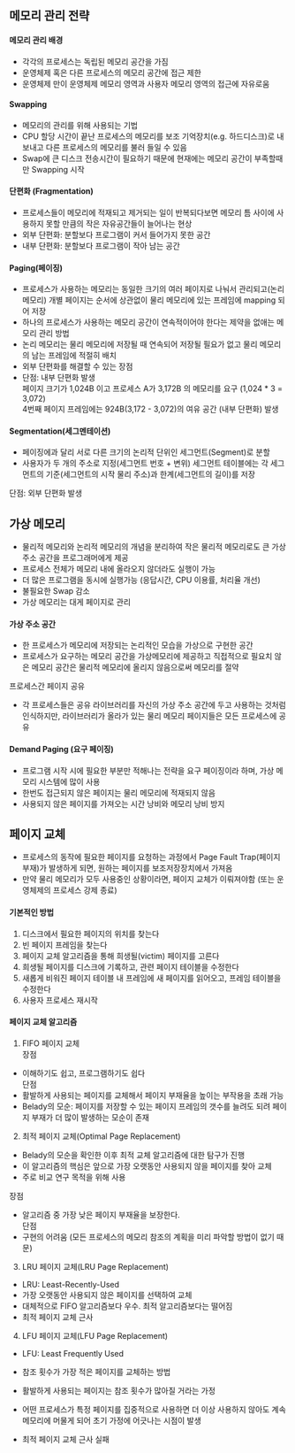 ## 메모리 관리 전략
#### 메모리 관리 배경
- 각각의 프로세스는 독립된 메모리 공간을 가짐  
- 운영체제 혹은 다른 프로세스의 메모리 공간에 접근 제한  
- 운영체제 만이 운영체제 메모리 영역과 사용자 메모리 영역의 접근에 자유로움  

#### Swapping
- 메모리의 관리를 위해 사용되는 기법  
- CPU 할당 시간이 끝난 프로세스의 메모리를 보조 기억장치(e.g. 하드디스크)로 내보내고 다른 프로세스의 메모리를 불러 들일 수 있음  
- Swap에 큰 디스크 전송시간이 필요하기 때문에 현재에는 메모리 공간이 부족할때만 Swapping 시작  

#### 단편화 (Fragmentation)
- 프로세스들이 메모리에 적재되고 제거되는 일이 반복되다보면 메모리 틈 사이에 사용하지 못할 만큼의 작은 자유공간들이 늘어나는 현상  
- 외부 단편화: 분할보다 프로그램이 커서 들어가지 못한 공간  
- 내부 단편화: 분할보다 프로그램이 작아 남는 공간  

#### Paging(페이징)
- 프로세스가 사용하는 메모리는 동일한 크기의 여러 페이지로 나눠서 관리되고(논리 메모리) 개별 페이지는 순서에 상관없이 물리 메모리에 있는 프레임에 mapping 되어 저장  
- 하나의 프로세스가 사용하는 메모리 공간이 연속적이어야 한다는 제약을 없애는 메모리 관리 방법  
- 논리 메모리는 물리 메모리에 저장될 때 연속되어 저장될 필요가 없고 물리 메모리의 남는 프레임에 적절히 배치   
- 외부 단편화를 해결할 수 있는 장점  
- 단점: 내부 단편화 발생  
페이지 크기가 1,024B 이고 프로세스 A가 3,172B 의 메모리를 요구 (1,024 * 3 = 3,072)    
4번째 페이지 프레임에는 924B(3,172 - 3,072)의 여유 공간 (내부 단편화) 발생  

#### Segmentation(세그멘테이션)
- 페이징에과 달리 서로 다른 크기의 논리적 단위인 세그먼트(Segment)로 분할  
- 사용자가 두 개의 주소로 지정(세그먼트 번호 + 변위) 세그먼트 테이블에는 각 세그먼트의 기준(세그먼트의 시작 물리 주소)과 한계(세그먼트의 길이)를 저장  

단점: 외부 단편화 발생  


## 가상 메모리
- 물리적 메모리와 논리적 메모리의 개념을 분리하여 작은 물리적 메모리로도 큰 가상 주소 공간을 프로그래머에게 제공  
- 프로세스 전체가 메모리 내에 올라오지 않더라도 실행이 가능  
- 더 많은 프로그램을 동시에 실행가능 (응답시간, CPU 이용률, 처리율 개선)  
- 불필요한 Swap 감소  
- 가상 메모리는 대게 페이지로 관리  

#### 가상 주소 공간  
- 한 프로세스가 메모리에 저장되는 논리적인 모습을 가상으로 구현한 공간  
- 프로세스가 요구하는 메모리 공간을 가상메모리에 제공하고 직접적으로 필요치 않은 메모리 공간은 물리적 메모리에 올리지 않음으로써 메모리를 절약

프로세스간 페이지 공유  
- 각 프로세스들은 공유 라이브러리를 자신의 가상 주소 공간에 두고 사용하는 것처럼 인식하지만, 라이브러리가 올라가 있는 물리 메모리 페이지들은 모든 프로세스에 공유  

#### Demand Paging (요구 페이징)
- 프로그램 시작 시에 필요한 부분만 적해나는 전략을 요구 페이징이라 하며, 가상 메모리 시스템에 많이 사용 
- 한번도 접근되지 않은 페이지는 물리 메모리에 적재되지 않음  
- 사용되지 않은 페이지를 가져오는 시간 낭비와 메모리 낭비 방지 

## 페이지 교체
- 프로세스의 동작에 필요한 페이지를 요청하는 과정에서 Page Fault Trap(페이지 부재)가 발생하게 되면, 원하는 페이지를 보조저장장치에서 가져옴
- 만약 물리 메모리가 모두 사용중인 상황이라면, 페이지 교체가 이뤄져야함 (또는 운영체제의 프로세스 강제 종료)

#### 기본적인 방법
1. 디스크에서 필요한 페이지의 위치를 찾는다  
2. 빈 페이지 프레임을 찾는다  
3. 페이지 교체 알고리즘을 통해 희생될(victim) 페이지를 고른다  
4. 희생될 페이지를 디스크에 기록하고, 관련 페이지 테이블을 수정한다  
5. 새롭게 비워진 페이지 테이블 내 프레임에 새 페이지를 읽어오고, 프레임 테이블을 수정한다  
6. 사용자 프로세스 재시작  

#### 페이지 교체 알고리즘
1. FIFO 페이지 교체  
장점  
- 이해하기도 쉽고, 프로그램하기도 쉽다  
단점  
- 활발하게 사용되는 페이지를 교체해서 페이지 부재율을 높이는 부작용을 초래 가능  
- Belady의 모순: 페이지를 저장할 수 있는 페이지 프레임의 갯수를 늘려도 되려 페이지 부재가 더 많이 발생하는 모순이 존재   

2. 최적 페이지 교체(Optimal Page Replacement)  
- Belady의 모순을 확인한 이후 최적 교체 알고리즘에 대한 탐구가 진행  
- 이 알고리즘의 핵심은 앞으로 가장 오랫동안 사용되지 않을 페이지를 찾아 교체  
- 주로 비교 연구 목적을 위해 사용  

장점  
- 알고리즘 중 가장 낮은 페이지 부재율을 보장한다.  
단점  
- 구현의 어려움 (모든 프로세스의 메모리 참조의 계획을 미리 파악할 방법이 없기 때문)  

3. LRU 페이지 교체(LRU Page Replacement)  
- LRU: Least-Recently-Used
- 가장 오랫동안 사용되지 않은 페이지를 선택하여 교체
- 대체적으로 FIFO 알고리즘보다 우수. 최적 알고리즘보다는 떨어짐
- 최적 페이지 교체 근사

4. LFU 페이지 교체(LFU Page Replacement)
- LFU: Least Frequently Used
- 참조 횟수가 가장 적은 페이지를 교체하는 방법
- 활발하게 사용되는 페이지는 참조 횟수가 많아질 거라는 가정

- 어떤 프로세스가 특정 페이지를 집중적으로 사용하면 더 이상 사용하지 않아도 계속 메모리에 머물게 되어 초기 가정에 어긋나는 시점이 발생
- 최적 페이지 교체 근사 실패
